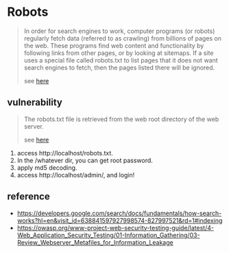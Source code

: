 # Robots
> In order for search engines to work, computer programs (or robots) regularly fetch data (referred to as crawling) from billions of pages on the web. These programs find web content and functionality by following links from other pages, or by looking at sitemaps. If a site uses a special file called robots.txt to list pages that it does not want search engines to fetch, then the pages listed there will be ignored.
>
> see [here](https://owasp.org/www-project-web-security-testing-guide/latest/4-Web_Application_Security_Testing/01-Information_Gathering/01-Conduct_Search_Engine_Discovery_Reconnaissance_for_Information_Leakage)

## vulnerability
> The robots.txt file is retrieved from the web root directory of the web server.
>
> see [here](https://owasp.org/www-project-web-security-testing-guide/latest/4-Web_Application_Security_Testing/01-Information_Gathering/03-Review_Webserver_Metafiles_for_Information_Leakage)

1. access http://localhost/robots.txt.
2. In the /whatever dir, you can get root password.
3. apply md5 decoding.
4. access http://localhost/admin/, and login!

## reference
* https://developers.google.com/search/docs/fundamentals/how-search-works?hl=en&visit_id=638841597927998574-827997521&rd=1#indexing
* https://owasp.org/www-project-web-security-testing-guide/latest/4-Web_Application_Security_Testing/01-Information_Gathering/03-Review_Webserver_Metafiles_for_Information_Leakage
